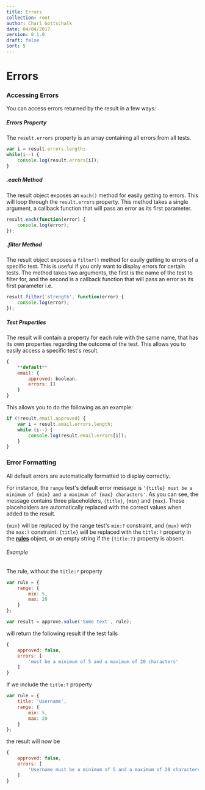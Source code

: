 ```yaml
---
title: Errors
collection: root
author: Charl Gottschalk
date: 04/04/2017
version: 0.1.0
draft: false
sort: 5
---
```


# Errors

### Accessing Errors

You can access errors returned by the result in a few ways:

##### Errors Property

The `result.errors` property is an array containing all errors from all tests.

```javascript
var i = result.errors.length;
while(i--) {
    console.log(result.errors[i]);
}
```

##### .each Method

The result object exposes an `each()` method for easily getting to errors. This will loop through the `result.errors` property.
This method takes a single argument, a callback function that will pass an error as its first parameter.

```javascript
result.each(function(error) {
    console.log(error);
});
```

##### .filter Method

The result object exposes a `filter()` method for easily getting to errors of a specific test. This is useful if you only want to display errors for certain tests. The method takes two arguments, the first is the name of the test to filter for, and the second is a callback function that will pass an error as its first parameter i.e.

```javascript
result.filter('strength', function(error) {
    console.log(error);
});
```

##### Test Properties

The result will contain a property for each rule with the same name, that has its own properties regarding the outcome of the test. This allows you to easily access a specific test's result.

```javascript
{
    **default**
    email: {
        approved: boolean,
        errors: []
    }
}
```

This allows you to do the following as an example:

```javascript
if (!result.email.approved) {
    var i = result.email.errors.length;
    while (i--) {
        console.log(result.email.errors[i]);
    }
}
```

### Error Formatting

All default errors are automatically formatted to display correctly.

For instance, the `range` test's default error message is `'{title} must be a minimum of {min} and a maximum of {max} characters'`. As you can see, the message contains three placeholders, `{title}`, `{min}` and `{max}`. These placeholders are automatically replaced with the correct values when added to the result. 

`{min}` will be replaced by the range test's `min:?` constraint, and `{max}` with the `max:?` constraint. `{title}` will be replaced with the `title:?` property in the [**rules**](/approvejs/docs/validation/#rules-object) object, or an empty string if the `{title:?}` property is absent.

###### Example

The rule, without the `title:?` property

```javascript
var rule = {
    range: {
        min: 5,
        max: 20
    }
};

var result = approve.value('Some text', rule);
```

will return the following result if the test fails

```javascript
{
    approved: false,
    errors: [
        'must be a minimum of 5 and a maximum of 20 characters'
    ]
}
```

If we include the `title:?` property

```javascript
var rule = {
    title: 'Username',
    range: {
        min: 5,
        max: 20
    }
};
```

the result will now be

```javascript
{
    approved: false,
    errors: [
        'Username must be a minimum of 5 and a maximum of 20 characters'
    ]
}
```
